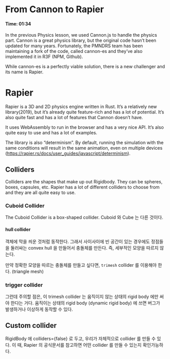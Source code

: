 # From Cannon to Rapier

#### Time: 01:34

In the previous Physics lesson, we used Cannon.js to handle the physics part. Cannon is a great physics library, but the original code hasn’t been updated for many years. Fortunately, the PMNDRS team has been maintaining a fork of the code, called cannon-es and they’ve also implemented it in R3F (NPM, Github).

While cannon-es is a perfectly viable solution, there is a new challenger and its name is Rapier.

# Rapier

Rapier is a 3D and 2D physics engine written in Rust. It’s a relatively new library(2019), but it’s already quite feature-rich and has a lot of potential. It’s also quite fast and has a lot of features that Cannon doesn’t have.

It uses WebAssembly to run in the browser and has a very nice API. It’s also quite easy to use and has a lot of examples.

The library is also “determinism”. By default, running the simulation with the same conditions will result in the same animation, even on multiple devices (https://rapier.rs/docs/user_guides/javascript/determinism).

## Colliders

Colliders are the shapes that make up out Rigidbody. They can be spheres, boxes, capsules, etc. Rapier has a lot of different colliders to choose from and they are all quite easy to use.

### Cuboid Collider

The Cuboid Collider is a box-shaped collider.
Cuboid 와 Cube 는 다른 것이다.

#### hull collider

객체에 막을 씌운 것처럼 동작한다.
그래서 사이사이에 빈 공간이 있는 경우에도 정점들을 둘러싸는 convex hull 을 만들어서 충돌체를 만든다. 즉, 세부적인 모양을 따르지 않는다.

만약 정확한 모양을 따르는 충돌체를 만들고 싶다면, `trimesh` collider 를 이용해야 한다. (triangle mesh)

### trigger collider

그런데 주의할 점은, 이 trimesh collider 는 움직이지 않는 상태의 rigid body 에만 써야 한다는 거다. 움직이는 상태의 rigid body (dynamic rigid body) 에 쓰면 버그가 발생하거나 이상하게 동작할 수 있다.

## Custom collider

RigidBody 에 colliders={false} 로 두고, 우리가 자체적으로 collider 를 만들 수 있다. 이 때, Rapier 의 공식문서를 참고하면 어떤 collider 를 만들 수 있는지 확인가능하다.
